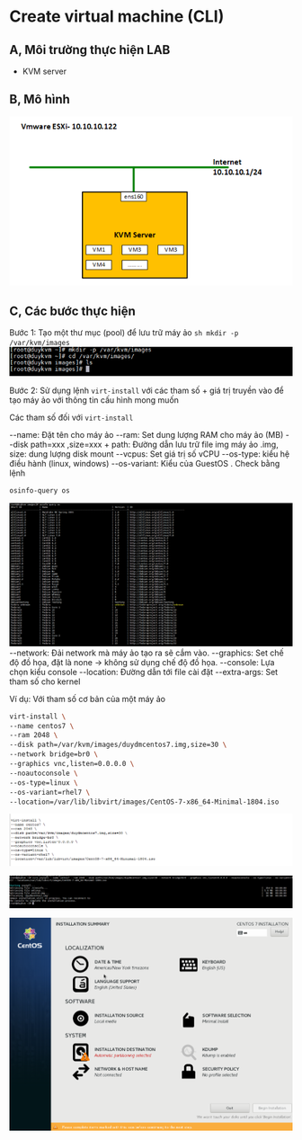 # Create virtual machine (CLI)

## A, Môi trường thực hiện LAB

- KVM server
	
## B, Mô hình

![](images/createvmcli/Screenshot_24.png)

## C, Các bước thực hiện

Bước 1: Tạo một thư mục (pool) để lưu trữ máy ảo
	```sh
	mkdir -p /var/kvm/images
	```
	![](images/createvmcli/Screenshot_22.png)
	
Bước 2: Sử dụng lệnh `virt-install` với các tham số + giá trị truyền vào để tạo máy ảo với thông tin cấu hình mong muốn

Các tham số đối với `virt-install`
	
--name: Đặt tên cho máy ảo
--ram: Set dung lượng RAM cho máy ảo (MB)
--disk path=xxx ,size=xxx
	+ path: Đường dẫn lưu trữ file img máy ảo .img, size: dung lượng disk mount
--vcpus: Set giá trị số vCPU
--os-type: kiểu hệ điều hành (linux, windows)
--os-variant: Kiểu của GuestOS . Check bằng lệnh

```sh
osinfo-query os
```

![](images/createvmcli/Screenshot_23.png)	
--network: Đải network mà máy ảo tạo ra sẽ cắm vào.
--graphics: Set chế độ đồ họa, đặt là none -> không sử dụng chế độ đồ họa.
--console: Lựa chọn kiểu console
--location: Đường dẫn tới file cài đặt
--extra-args: Set tham số cho kernel
	
Ví dụ: Với tham số cơ bản của một máy ảo

```sh
virt-install \
--name centos7 \
--ram 2048 \
--disk path=/var/kvm/images/duydmcentos7.img,size=30 \
--network bridge=br0 \
--graphics vnc,listen=0.0.0.0 \
--noautoconsole \
--os-type=linux \
--os-variant=rhel7 \   
--location=/var/lib/libvirt/images/CentOS-7-x86_64-Minimal-1804.iso
```
	
![](images/createvmcli/Screenshot_25.png)
	
![](images/createvmcli/Screenshot_26.png)
	
![](images/createvmcli/Screenshot_27.png)
	
	